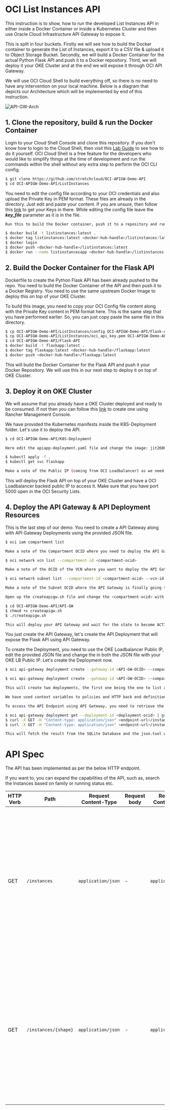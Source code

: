 # OCI List Instances API


This instruction is to show, how to run the developed List Instances API in either inside a Docker Container or inside a Kubernetes Cluster and then use Oracle Cloud Infrastructure API Gateway to expose it.

This is split in four buckets. Firstly we will see how to build the Docker container to generate the List of Instances, export it to a CSV file & upload it to Object Storage Bucket. Secondly, we will build a Docker Container for the actual Python Flask API and push it to a Docker repository. Third, we will deploy it your OKE Cluster and at the end we will expose it through OCI API Gateway.

We will use OCI Cloud Shell to build everything off, so there is no need to have any intervention on your local machine. Below is a diagram that depicts our Architecture which will be implemented by end of this instruction.



![API-GW-Arch](https://github.com/stretchcloud/OCI-APIGW-Demo-API/blob/master/API-GW-Arch.png)





## 1. Clone the repository, build & run the Docker Container



Login to your Cloud Shell Console and clone this repository. If you don't know how to login to the Cloud Shell, then visit this [Lab Guide](https://oke-rancher.gitbook.io/oke-rancher/) to see how to do it yourself. OCI Cloud Shell is a free feature for the developers who would like to simplify things at the time of development and run the commands within the shell without any extra step to perform the OCI CLI config.

```bash
$ git clone https://github.com/stretchcloud/OCI-APIGW-Demo-API
$ cd OCI-APIGW-Demo-API/ListInstances
```

You need to edit the config file according to your OCI credentials and also upload the Private Key in PEM format. These files are already in the directory. Just edit and paste your content. If you are unsure, then follow this [link](https://docs.cloud.oracle.com/en-us/iaas/Content/API/Concepts/sdkconfig.htm) to get your Keys in there. While editing the config file leave the ***key_file*** parameter as it is in the file.

```bash
Run this to build the Docker container, push it to a repository and run the container to generate & upload the CSV file for the Instances.

$ docker build -t listinstances:latest .
$ docker tag listinstances:latest <docker-hub-handle>/listinstances:latest
$ docker login
$ docker push <docker-hub-handle>/listinstances:latest
$ docker run --name listinstancesapp <docker-hub-handle>/listinstances:latest
```





## 2. Build the Docker Container for the Flask API

Dockerfile to create the Python Flask API has been already pushed to the repo. You need to build the Docker Container of the API and then push it to a Docker Registry. You need to use the same upstream Docker Image to deploy this on top of your OKE Cluster.

To build this image, you need to copy your OCI Config file content along with the Private Key content in PEM format here. This is the same step that you have performed earlier. So, you can just copy paste the same file in this directory.

```bash
$ cp OCI-APIGW-Demo-API/ListInstances/config OCI-APIGW-Demo-API/Flask-API/
$ cp OCI-APIGW-Demo-API/ListInstances/oci_api_key.pem OCI-APIGW-Demo-API/Flask-API/
$ cd OCI-APIGW-Demo-API/Flask-API
$ docker build -t flaskapp:latest .
$ docker tag flaskapp:latest <docker-hub-handle>/flaskapp:latest
$ docker push <docker-hub-handle>/flaskapp:latest
```



This will build the Docker Container for the Flask API and push it your Docker Repository. We will use this in our next step to deploy it on top of OKE Cluster.



## 3. Deploy it on OKE Cluster

We will assume that you already have a OKE Cluster deployed and ready to be consumed. If not then you can follow this [link](https://oke-rancher.gitbook.io/oke-rancher/ ) to create one using Rancher Management Console.

We have provided the Kubernetes manifests inside the K8S-Deployment folder. Let's use it to deploy the API.



```bash
$ cd OCI-APIGW-Demo-API/K8S-Deployment

Here edit the apiapp-deployment.yaml file and change the image: jit2600/flaskapp:latest to your Docker Registry and image that you have pushed to in step 2.

$ kubectl apply -f .
$ kubectl get svc flaskapp

Make a note of the Public IP (coming from OCI Loadbalancer) as we need it to expose via API Gateway in the next section.
```



This will deploy the Flask API on top of your OKE Cluster and have a OCI Loadbalancer backed public IP to access it. Make sure that you have port 5000 open in the OCI Security Lists.





## 4. Deploy the API Gateway & API Deployment Resources

This is the last step of our demo. You need to create a API Gateway along with API Gateway Deployments using the provided JSON file.



```bash
$ oci iam compartment list

Make a note of the Compartment OCID where you need to deploy the API Gateway

$ oci network vcn list --compartment-id <compartment-ocid>

Make a note of the OCID of the VCN where you want to deploy the API Gateway

$ oci network subnet list --compartment-id <compartment-ocid> --vcn-id <vcn-ocid>

Make a note of the Subnet OCID where the API Gateway is finally going to be connected.

Open up the createapigw.sh file and change the <compartment-ocid> with your recorded Compartment OCID and change the <subnet-ocid> with your recorded Subnet OCID. Make the script executable and run the script.

$ cd OCI-APIGW-Demo-API/API-GW
$ chmod +x createapigw.sh
$ ./createapigw.sh

This will deploy your API Gateway and wait for the state to become ACTIVE. From the outout make a note of the OCID of the API Gateway as well. You need it for the next step where you will use it to create the Deployment.
```



You just create the API Gateway, let's create the API Deployment that will expose the Flask API using API Gateway.

To create the Deployment, you need to use the OKE Loadbalancer Public IP, edit the provided JSON file and change the <OKE-LB-SVC-PUB-IP> in both the JSON file with your OKE LB Public IP. Let's create the Deployment now.



```bash
$ oci api-gateway deployment create --gateway-id <API-GW-OCID> --compartment-id <compartment-ocid> --path-prefix /v1 --specification 

$ oci api-gateway deployment create --gateway-id <API-GW-OCID> --compartment-id <compartment-ocid> --path-prefix /v2 --specification 

This will create two deployments, the first one being the one to list all of the instances and the second one where we will provide the shape of the instance and it will query the database to match and retrieve the result. Make a note of the Deployment OCID for both the deployment, this is required to retrieve the endpoint.

We have used context variables to policies and HTTP back end definitions for the path specification of our API.

To access the API Endpoint using API Gateway, you need to retrieve the endpoint of the Deployment. Run this to retrieve the endpoint

$ oci api-gateway deployment get --deployment-id <deployment-ocid> | grep -i endpoint
$ curl -X GET -H "Content-type: application/json" <endpoint-url>/instances | python -m json.tool
$ curl -X GET -H "Content-type: application/json" <endpoint-url>/instances/{instance-shape} | python -m json.tool

This will fetch the result from the SQLite Database and the json.tool will format the output in a human readable format.
```



# API Spec

The API has been implemented as per the below HTTP endpoint.

If you want to, you can expand the capabilities of the API, such as, search the Instances based on family or running status etc.

| HTTP Verb | Path                 | Request Content-Type | Request body | Response Content-Type | Example response body                                        |
| --------- | -------------------- | -------------------- | ------------ | --------------------- | ------------------------------------------------------------ |
| GET       | `/instances`         | `application/json`   | -            | `application/json`    | `{"data": [{"AD": "EU-FRANKFURT-1-AD-3", "Compartment": "Dyn", "Instances-env.Operation": "n/a", "Licensed": "BYOL", "MEMORY": "15", "Name": "fra-01-wp", "OCPU": "1", "OS": "Canonical-Ubuntu-16.04-2018.10.16-0", "PrivateIP": "10.0.2.3 ", "PublicIP": "130.1.1.1 ", "SSD TB": "0", "Service": "Compute", "Shape": "VM.Standard2.1", "State": "RUNNING", "Version": "n/a"}]}` |
| GET       | `/instances/{shape}` | `application/json`   | -            | `application/json`    | `{"data": [{"AD": "EU-FRANKFURT-1-AD-3", "Compartment": "Dyn", "Instances-env.Operation": "n/a", "Licensed": "BYOL", "MEMORY": "15", "Name": "fra-01-wp", "OCPU": "1", "OS": "Canonical-Ubuntu-16.04-2018.10.16-0", "PrivateIP": "10.0.2.3 ", "PublicIP": "130.1.1.2", "SSD TB": "0", "Service": "Compute", "Shape": "VM.Standard2.1", "State": "RUNNING", "Version": "n/a"}]}` |



